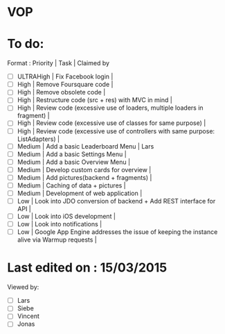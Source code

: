 VOP
===
# To do:
Format : Priority | Task | Claimed by
- [ ] ULTRAHigh | Fix Facebook login | 
- [ ] High | Remove Foursquare code | 
- [ ] High | Remove obsolete code |
- [ ] High | Restructure code (src + res) with MVC in mind |
- [ ] High | Review code (excessive use of loaders, multiple loaders in fragment) |
- [ ] High | Review code (excessive use of classes for same purpose) |
- [ ] High | Review code (excessive use of controllers with same purpose: ListAdapters) |
- [ ] Medium | Add a basic Leaderboard Menu | Lars
- [ ] Medium | Add a basic Settings Menu | 
- [ ] Medium | Add a basic Overview Menu | 
- [ ] Medium | Develop custom cards for overview | 
- [ ] Medium | Add pictures(backend + fragments) | 
- [ ] Medium | Caching of data + pictures | 
- [ ] Medium | Development of web application | 
- [ ] Low | Look into JDO conversion of backend + Add REST interface for API | 
- [ ] Low | Look into iOS development | 
- [ ] Low | Look into notifications | 
- [ ] Low | Google App Engine addresses the issue of keeping the instance alive via Warmup requests |

# Last edited on : 15/03/2015
Viewed by: 
- [ ] Lars
- [ ] Siebe
- [ ] Vincent
- [ ] Jonas

